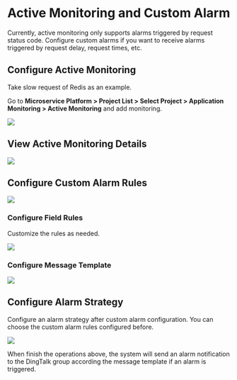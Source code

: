 # Active Monitoring and Custom Alarm

Currently, active monitoring only supports alarms triggered by request status code. Configure custom alarms if you want to receive alarms triggered by request delay, request times, etc.

## Configure Active Monitoring

Take slow request of Redis as an example.

Go to **Microservice Platform > Project List > Select Project > Application Monitoring > Active Monitoring** and add monitoring.

![](http://terminus-paas.oss-cn-hangzhou.aliyuncs.com/paas-doc/2021/12/14/440936aa-3f3a-45c4-ba11-adde8c1ee4ea.png)

## View Active Monitoring Details

![](http://terminus-paas.oss-cn-hangzhou.aliyuncs.com/paas-doc/2021/12/14/719faada-7c85-459b-ad34-aee53494e7df.png)

## Configure Custom Alarm Rules

![](http://terminus-paas.oss-cn-hangzhou.aliyuncs.com/paas-doc/2021/12/14/5ce6d1a6-5a2c-4eb1-a9d6-6371eacb6c07.png)

### Configure Field Rules

Customize the rules as needed.

![](http://terminus-paas.oss-cn-hangzhou.aliyuncs.com/paas-doc/2021/12/14/68c40db9-307b-439f-a0d8-edd45f9cface.png)

### Configure Message Template

![](http://terminus-paas.oss-cn-hangzhou.aliyuncs.com/paas-doc/2021/12/14/c52a03d4-7576-4d83-9244-52bd6630c030.png)

## Configure Alarm Strategy

Configure an alarm strategy after custom alarm configuration. You can choose the custom alarm rules configured before.

![](http://terminus-paas.oss-cn-hangzhou.aliyuncs.com/paas-doc/2021/12/14/c2eff490-c68c-464e-90ce-2dba88340cab.png)

When finish the operations above, the system will send an alarm notification to the DingTalk group according the message template if an alarm is triggered.
